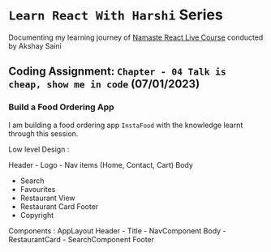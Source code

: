 # `Learn React With Harshi` Series 
   Documenting my learning journey of [Namaste React Live Course](https://learn.namastedev.com/) conducted by Akshay Saini

## Coding Assignment: `Chapter - 04 Talk is cheap, show me in code` (07/01/2023)

### Build a Food Ordering App 

  I am building a food ordering app `InstaFood` with the knowledge learnt through this session. 

  Low level Design : 

  Header 
    - Logo
    - Nav items (Home, Contact, Cart)
  Body 
   - Search 
   - Favourites
   - Restaurant View 
   - Restaurant Card
  Footer 
   - Copyright 

  Components : 
  AppLayout
    Header 
     - Title
     - NavComponent
    Body 
     - RestaurantCard
     - SearchComponent
    Footer 

  



